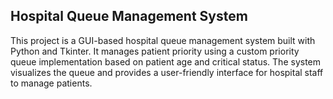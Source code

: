 ## Hospital Queue Management System

This project is a GUI-based hospital queue management system built with Python and Tkinter. It manages patient priority using a custom priority queue implementation based on patient age and critical status. The system visualizes the queue and provides a user-friendly interface for hospital staff to manage patients.